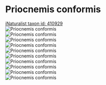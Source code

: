 
Priocnemis conformis
====================
  
[iNaturalist taxon id: 410929](https://www.inaturalist.org/taxa/410929)  
![Priocnemis conformis](https://inaturalist-open-data.s3.amazonaws.com/photos/111309205/medium.jpeg)  
![Priocnemis conformis](https://inaturalist-open-data.s3.amazonaws.com/photos/111309211/medium.jpeg)  
![Priocnemis conformis](https://inaturalist-open-data.s3.amazonaws.com/photos/111309219/medium.jpeg)  
![Priocnemis conformis](https://inaturalist-open-data.s3.amazonaws.com/photos/111307723/medium.jpeg)  
![Priocnemis conformis](https://inaturalist-open-data.s3.amazonaws.com/photos/111307730/medium.jpeg)  
![Priocnemis conformis](https://inaturalist-open-data.s3.amazonaws.com/photos/108352972/medium.jpeg)  
![Priocnemis conformis](https://inaturalist-open-data.s3.amazonaws.com/photos/108352995/medium.jpeg)  
![Priocnemis conformis](https://inaturalist-open-data.s3.amazonaws.com/photos/108353002/medium.jpeg)  
![Priocnemis conformis](https://inaturalist-open-data.s3.amazonaws.com/photos/108353015/medium.jpeg)  
![Priocnemis conformis](https://inaturalist-open-data.s3.amazonaws.com/photos/108353021/medium.jpeg)